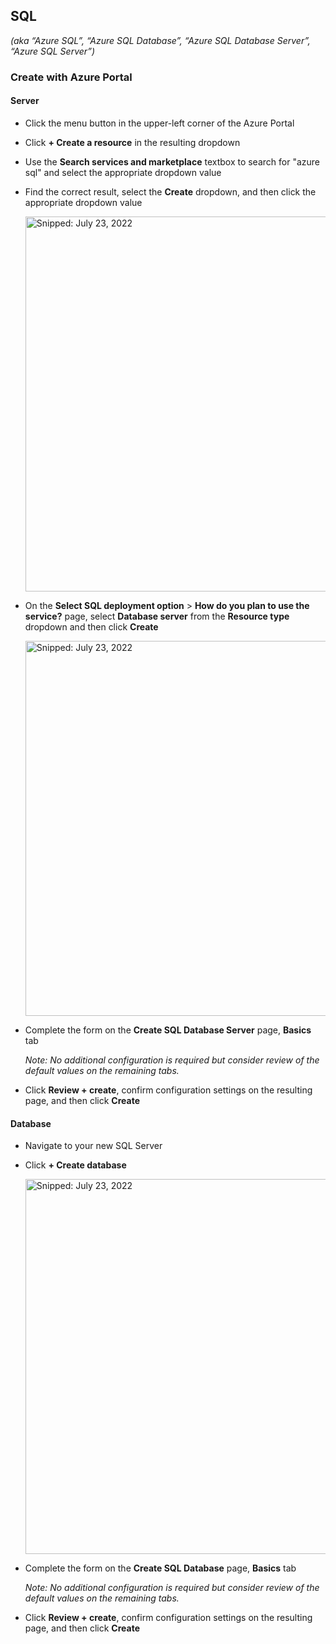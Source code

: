 ## SQL
_(aka “Azure SQL”, “Azure SQL Database”, “Azure SQL Database Server”, “Azure SQL Server”)_

### Create with Azure Portal

#### Server

* Click the menu button in the upper-left corner of the Azure Portal
* Click **+ Create a resource** in the resulting dropdown
* Use the **Search services and marketplace** textbox to search for "azure sql" and select the appropriate dropdown value
* Find the correct result, select the **Create** dropdown, and then click the appropriate dropdown value

  <img src="https://user-images.githubusercontent.com/44923999/180610756-3263f92c-a42d-4d2e-b841-2a5d32432237.png" width="600" title="Snipped: July 23, 2022" />

* On the **Select SQL deployment option** > **How do you plan to use the service?** page, select **Database server** from the **Resource type** dropdown and then click **Create**<br>
 
  <img src="https://user-images.githubusercontent.com/44923999/180610666-c30e773c-7184-40c6-8669-84deea5252ed.png" width="600" title="Snipped: July 23, 2022" />

* Complete the form on the **Create SQL Database Server** page, **Basics** tab

  _Note: No additional configuration is required but consider review of the default values on the remaining tabs._

* Click **Review + create**, confirm configuration settings on the resulting page, and then click **Create**

#### Database

* Navigate to your new SQL Server
* Click **+ Create database**

  <img src="https://user-images.githubusercontent.com/44923999/180611032-07d6c068-5a13-462b-a88a-7e3b3c465e83.png" width="600" title="Snipped: July 23, 2022" />

* Complete the form on the **Create SQL Database** page, **Basics** tab

  _Note: No additional configuration is required but consider review of the default values on the remaining tabs._

* Click **Review + create**, confirm configuration settings on the resulting page, and then click **Create**
